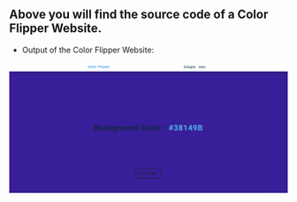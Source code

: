 ## Above you will find the source code of a Color Flipper Website.

- Output of the Color Flipper Website:

![output](./output.png)
